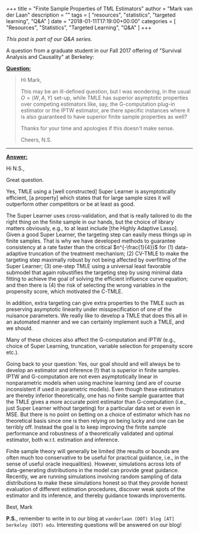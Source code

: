 +++
title = "Finite Sample Properties of TML Estimators"
author = "Mark van der Laan"
description = ""
tags = [
    "resources",
    "statistics",
    "targeted learning",
    "Q&A"
]
date = "2018-01-11T17:19:00+00:00"
categories = [
    "Resources",
    "Statistics",
    "Targeted Learning",
    "Q&A"
]
+++

_This post is part of our Q&A series._

A question from a graduate student in our Fall 2017 offering of "Survival
Analysis and Causality" at Berkeley:

<u>**Question:**</u>

> Hi Mark,
>
> This may be an ill-defined question, but I was wondering, in the usual $O =
> (W, A, Y)$ set-up, while TMLE has superior asymptotic properties over
> competing estimators like, say, the G-computation plug-in estimator or the
> IPTW estimator, are there specific instances where it is also guaranteed to
> have superior finite sample properties as well?
>
> Thanks for your time and apologies if this doesn't make sense.
>
> Cheers,
> N.S.

---

<u>**Answer:**</u>

Hi N.S.,

Great question.

Yes, TMLE using a [well constructed] Super Learner is asymptotically efficient,
[a property] which states that for large sample sizes it will outperform other
competitors or be at least as good.

The Super Learner uses cross-validation, and that is really tailored to do the
right thing on the finite sample in our hands, but the choice of library matters
obviously, e.g., to at least include [the Highly Adaptive Lasso]. Given a good
Super Learner, the targeting step can easily mess things up in finite samples.
That is why we have developed methods to guarantee consistency at a rate faster
than the critical $n^{-\frac{1}{4}}$ for (1) data-adaptive truncation of the
treatment mechanism; (2) CV-TMLE to make the targeting step maximally robust by
not being affected by overfitting of the Super Learner; (3) one-step TMLE using
a universal least favorable submodel that again robustifies the targeting step
by using minimal data fitting to achieve the goal of solving the efficient
influence curve equation; and then there is (4) the risk of selecting the wrong
variables in the propensity score, which motivated the C-TMLE.

In addition, extra targeting can give extra properties to the TMLE such as
preserving asymptotic linearity under misspecification of one of the nuisance
parameters. We really like to develop a TMLE that does this all in an automated
manner and we can certainly implement such a TMLE, and we should.

Many of these choices also affect the G-computation and IPTW (e.g., choice of
Super Learning, truncation, variable selection for propensity score etc.).

Going back to your question: Yes, our goal should and will always be to develop
an estimator and inference (!) that is superior in finite samples. IPTW and
G-computation are not even asymptotically linear in nonparametric models when
using machine learning (and are of course inconsistent if used in parametric
models). Even though these estimators are thereby inferior theoretically, one
has no finite sample guarantee that the TMLE gives a more accurate point
estimator than G-computation (i.e., just Super Learner without targeting) for a
particular data set or even in MSE. But there is no point on betting on a choice
of estimator which has no theoretical basis since one is then relying on being
lucky and one can be terribly off. Instead the goal is to keep improving the
finite sample performance and robustness of a theoretically validated and
optimal estimator, both w.r.t. estimation and inference.

Finite sample theory will generally be limited (the results or bounds are often
much too conservative to be useful for practical guidance, i.e., in the sense of
useful oracle inequalities). However, simulations across lots of data-generating
distributions in the model can provide great guidance. Recently, we are running
simulations involving random sampling of data distributions to make these
simulations honest so that they provide honest evaluation of different
estimation procedures, discover weak spots of the estimator and its inference,
and thereby guidance towards improvements.

Best,
Mark

__P.S.__, remember to write in to our blog at `vanderlaan (DOT) blog [AT]
berkeley (DOT) edu`. Interesting questions will be answered on our blog!

